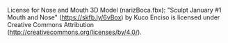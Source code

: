 License for Nose and Mouth 3D Model (narizBoca.fbx):
"Sculpt January #1 Mouth and Nose" (https://skfb.ly/6vBox) by Kuco Enciso is licensed under Creative Commons Attribution (http://creativecommons.org/licenses/by/4.0/).
